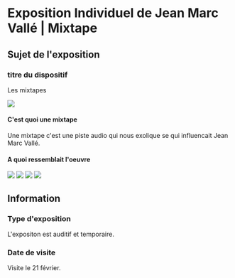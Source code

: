 # Exposition Individuel de Jean Marc Vallé | Mixtape

## Sujet de l'exposition

### titre du dispositif

Les mixtapes

<img src="../exposition_individuel/medias/" >

#### C'est quoi une mixtape

Une mixtape c'est une piste audio qui nous exolique se qui influencait Jean Marc Vallé. 

#### A quoi ressemblait l'oeuvre

<img src="../exposition_individuel/medias/" >

<img src="../exposition_individuel/medias/" >

<img src="../exposition_individuel/medias/" >

<img src="../exposition_individuel/medias/" >

## Information

### 

### Type d'exposition 
L'expositon est auditif et temporaire.

### Date de visite

Visite le 21 février.

